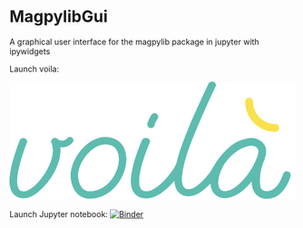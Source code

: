 # MagpylibGui
 A graphical user interface for the magpylib package in jupyter with ipywidgets

Launch voila:

[![Binder](https://github.com/voila-dashboards/voila/raw/master/docs/source/voila-logo.svg?sanitize=true)](https://mybinder.org/v2/gh/Alexboiboi/MagpylibGui/master?urlpath=voila/render/00_MagpylibGui_voila.ipynb)

Launch Jupyter notebook: [![Binder](https://mybinder.org/badge_logo.svg)](https://mybinder.org/v2/gh/Alexboiboi/MagpylibGui/master)


<!-- Launch Jupyterlab: [![Binder](https://mybinder.org/badge_logo.svg)](https://mybinder.org/v2/gh/Alexboiboi/MagpylibGui/master?urlpath=lab)) -->

[](images/)

